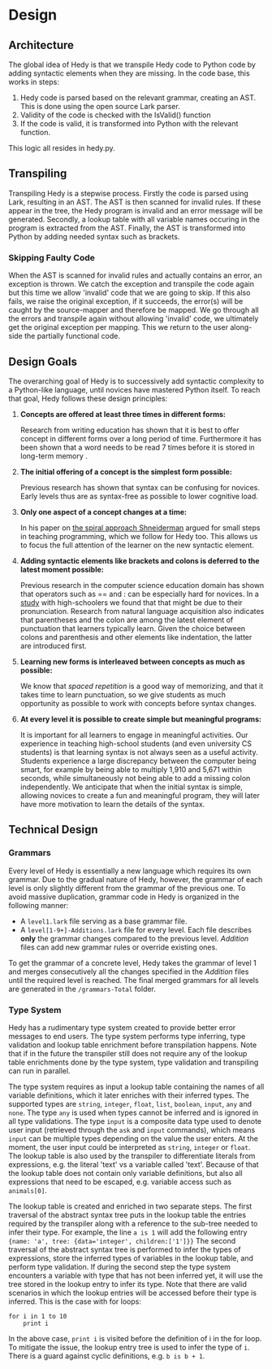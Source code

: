 Design
==============================

Architecture
------------

The global idea of Hedy is that we transpile Hedy code to Python code by adding syntactic elements when they are missing. In the code base, this works in steps:

1. Hedy code is parsed based on the relevant grammar, creating an AST. This is done using the open source Lark parser.
2. Validity of the code is checked with the IsValid() function
3. If the code is valid, it is transformed into Python with the relevant function.

This logic all resides in hedy.py.

Transpiling
------------

Transpiling Hedy is a stepwise process. Firstly the code is parsed using Lark, resulting in an AST. The AST is then scanned for invalid rules. If these appear in the tree, the Hedy program is invalid and an error message will be generated. Secondly, a lookup table with all variable names occuring in the program is extracted from the AST. Finally, the AST is transformed into Python by adding needed syntax such as brackets.

### Skipping Faulty Code
When the AST is scanned for invalid rules and actually contains an error, an exception is thrown. 
We catch the exception and transpile the code again but this time we allow 'invalid' code that we are going to skip.
If this also fails, we raise the original exception, if it succeeds, 
the error(s) will be caught by the source-mapper and therefore be mapped. 
We go through all the errors and transpile again without allowing 'invalid' code, we ultimately get the original exception per mapping.
This we return to the user along-side the partially functional code.


Design Goals
------------

The overarching goal of Hedy is to successively add syntactic complexity to a Python-like language, until novices have mastered Python itself. To reach that goal, Hedy follows these design principles:

1.  **Concepts are offered at least three times in different forms:**

    Research from writing education has shown that it is best to offer concept in different forms over a long period of
    time. Furthermore it has been shown that a word needs to be read 7
    times before it is stored in long-term
    memory .

2.  **The initial offering of a concept is the simplest form possible:**

    Previous research has shown that syntax can be confusing for
    novices. Early levels thus are as syntax-free as possible to lower cognitive load.

3.  **Only one aspect of a concept changes at a time:**

    In his paper on [the spiral approach Shneiderman](https://www.sciencedirect.com/science/article/pii/0360131577900082) argued for small steps in teaching programming, which we follow for Hedy too. This allows us to focus the full attention of the learner on the new     syntactic element.

4.  **Adding syntactic elements like brackets and colons is deferred to the latest moment possible:**

    Previous research in the computer
    science education domain has shown that operators such as == and : can be especially hard for novices. In a [study](https://www.felienne.com/archives/5947) with high-schoolers we found that that might be due to their pronunciation. Research from natural language acquisition also indicates that parentheses and the
    colon are among the latest element of punctuation that learners
    typically learn. Given the choice between
    colons and parenthesis and other elements like indentation, the
    latter are introduced first.

5.  **Learning new forms is interleaved between concepts as much as possible:**

    We know that *spaced repetition* is a
    good way of memorizing, and that it takes time to learn punctuation,
    so we give students as much opportunity as possible to work with
    concepts before syntax changes.

6.  **At every level it is possible to create simple but meaningful
    programs:**

    It is important for all learners to engage in meaningful
    activities. Our experience in teaching
    high-school students (and even university CS students) is that
    learning syntax is not always seen as a useful activity. Students
    experience a large discrepancy between the computer being smart, for
    example by being able to multiply 1,910 and 5,671 within seconds,
    while simultaneously not being able to add a missing colon
    independently. We anticipate that when the initial syntax is simple,
    allowing novices to create a fun and meaningful program, they will
    later have more motivation to learn the details of the syntax.


Technical Design
----------------

### Grammars

Every level of Hedy is essentially a new language which requires its own grammar. Due to the gradual nature of Hedy,
however, the grammar of each level is only slightly different from the grammar of the previous one. To avoid massive
duplication, grammar code in Hedy is organized in the following manner:

* A `level1.lark` file serving as a base grammar file.
* A `level[1-9+]-Additions.lark` file for every level. Each file describes **only** the grammar changes compared to the
previous level. *Addition* files can add new grammar rules or override existing ones.

To get the grammar of a concrete level, Hedy takes the grammar of level 1 and merges consecutively all the changes
specified in the *Addition* files until the required level is reached. The final merged grammars for all levels
are generated in the `/grammars-Total` folder.

### Type System

Hedy has a rudimentary type system created to provide better error messages to end users. The
type system performs type inferring, type validation and lookup table enrichment before transpilation happens.
Note that if in the future the transpiler still does not require any of the lookup table enrichments done by the type
system, type validation and transpiling can run in parallel.

The type system requires as input a lookup table containing the names of all variable definitions, which it later
enriches with their inferred types. The supported types are `string`, `integer`, `float`, `list`, `boolean`, `input`,
`any` and `none`. The type `any` is used when types cannot be inferred and is ignored in all type validations. The type
`input` is a composite data type used to denote user input (retrieved through the `ask` and `input` commands), which
means `input` can be multiple types depending on the value the user enters. At the moment, the user input could be
interpreted as `string`, `integer` or `float`. The lookup table is also used by the transpiler to differentiate literals
from expressions, e.g. the literal 'text' vs a variable called 'text'. Because of that the lookup table does not contain
only variable definitions, but also all expressions that need to be escaped, e.g. variable access such as `animals[0]`.

The lookup table is created and enriched in two separate steps. The first traversal of the abstract syntax tree puts in
the lookup table the entries required by the transpiler along with a reference to the sub-tree needed to infer their 
type. For example, the line `a is 1` will add the following entry `{name: 'a', tree: {data='integer', children:['1']}}`
The second traversal of the abstract syntax tree is performed to infer the types of expressions, store the inferred 
types of variables in the lookup table, and perform type validation. If during the second step the type system 
encounters a variable with type that has not been inferred yet, it will use the tree stored in the lookup entry to infer
its type. Note that there are valid scenarios in which the lookup entries will be accessed before their type is inferred. 
This is the case with for loops:

    for i in 1 to 10
        print i

In the above case, `print i` is visited before the definition of i in the for loop. To mitigate the issue, the lookup
entry tree is used to infer the type of `i`. There is a guard against cyclic definitions, e.g. `b is b + 1`. 
